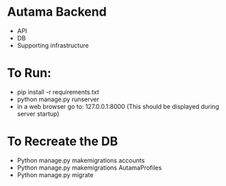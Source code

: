 # Autama Backend
* API
* DB
* Supporting infrastructure

# To Run:
  * pip install -r requirements.txt
  * python manage.py runserver
  * in a web browser go to: 127.0.0.1:8000 (This should be displayed during server startup)

# To Recreate the DB
* Python manage.py makemigrations accounts
* Python manage.py makemigrations AutamaProfiles
* Python manage.py migrate
